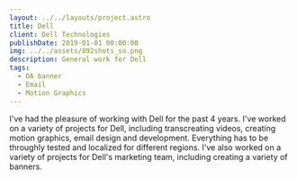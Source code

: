 ```yaml
---
layout: ../../layouts/project.astro
title: Dell
client: Dell Technologies
publishDate: 2019-01-01 00:00:00
img: ../../assets/892shots_so.png
description: General work for Dell
tags:
  - OA banner
  - Email
  - Motion Graphics
---
```


I've had the pleasure of working with Dell for the past 4 years. I've worked on a variety of projects for Dell, including transcreating videos, creating motion graphics, email design and development. Everything has to be throughly tested and localized for different regions. I've also worked on a variety of projects for Dell's marketing team, including creating a variety of banners.
